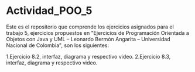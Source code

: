 # Actividad_POO_5
Este es el repositorio que comprende los ejercicios asignados para el trabajo 5, ejercicios propuestos en "Ejercicios de Programación Orientada a Objetos con Java y UML –
Leonardo Bermón Angarita – Universidad Nacional de Colombia", son los siguientes:

1.Ejercicio 8.2, interfaz, diagrama y respectivo video.
2.Ejercicio 8.3,  interfaz, diagrama y respectivo video.

